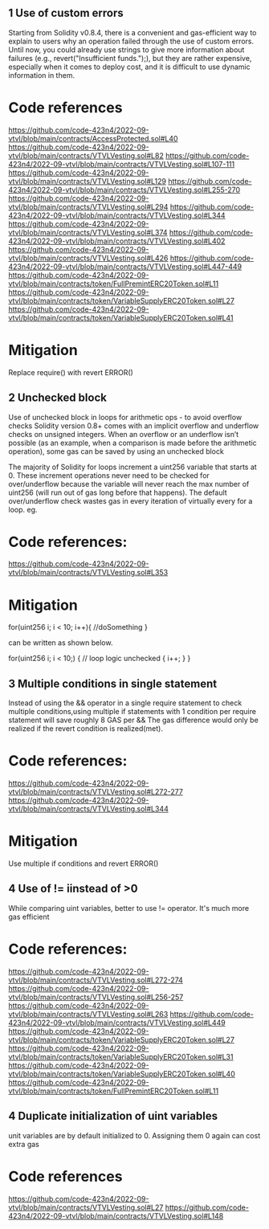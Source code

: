 ## 1 Use of custom errors
Starting from Solidity v0.8.4, there is a convenient and gas-efficient way to explain to users why an operation failed through the use of custom errors. Until now, you could already use strings to give more information about failures (e.g., revert("Insufficient funds.");), but they are rather expensive, especially when it comes to deploy cost, and it is difficult to use dynamic information in them.

# Code references
https://github.com/code-423n4/2022-09-vtvl/blob/main/contracts/AccessProtected.sol#L40
https://github.com/code-423n4/2022-09-vtvl/blob/main/contracts/VTVLVesting.sol#L82
https://github.com/code-423n4/2022-09-vtvl/blob/main/contracts/VTVLVesting.sol#L107-111
https://github.com/code-423n4/2022-09-vtvl/blob/main/contracts/VTVLVesting.sol#L129
https://github.com/code-423n4/2022-09-vtvl/blob/main/contracts/VTVLVesting.sol#L255-270
https://github.com/code-423n4/2022-09-vtvl/blob/main/contracts/VTVLVesting.sol#L294
https://github.com/code-423n4/2022-09-vtvl/blob/main/contracts/VTVLVesting.sol#L344
https://github.com/code-423n4/2022-09-vtvl/blob/main/contracts/VTVLVesting.sol#L374
https://github.com/code-423n4/2022-09-vtvl/blob/main/contracts/VTVLVesting.sol#L402
https://github.com/code-423n4/2022-09-vtvl/blob/main/contracts/VTVLVesting.sol#L426
https://github.com/code-423n4/2022-09-vtvl/blob/main/contracts/VTVLVesting.sol#L447-449
https://github.com/code-423n4/2022-09-vtvl/blob/main/contracts/token/FullPremintERC20Token.sol#L11
https://github.com/code-423n4/2022-09-vtvl/blob/main/contracts/token/VariableSupplyERC20Token.sol#L27
https://github.com/code-423n4/2022-09-vtvl/blob/main/contracts/token/VariableSupplyERC20Token.sol#L41

# Mitigation
Replace require() with revert ERROR()

## 2 Unchecked block
Use of unchecked block in loops for arithmetic ops - to avoid overflow checks
Solidity version 0.8+ comes with an implicit overflow and underflow checks on unsigned integers. When an overflow or an underflow isn’t possible (as an example, when a comparison is made before the arithmetic operation), some gas can be saved by using an unchecked block

The majority of Solidity for loops increment a uint256 variable that starts at 0. These increment operations never need to be checked for over/underflow because the variable will never reach the max number of uint256 (will run out of gas long before that happens). The default over/underflow check wastes gas in every iteration of virtually every for a loop. eg.

# Code references:
https://github.com/code-423n4/2022-09-vtvl/blob/main/contracts/VTVLVesting.sol#L353

# Mitigation

for(uint256 i; i < 10; i++){
//doSomething
}

can be written as shown below.

for(uint256 i; i < 10;) {
  // loop logic
  unchecked { i++; }
}

## 3 Multiple conditions in single statement

Instead of using the && operator in a single require statement to check multiple conditions,using multiple if statements with 1 condition per require statement will save roughly 8 GAS per &&
The gas difference would only be realized if the revert condition is realized(met).

# Code references:
https://github.com/code-423n4/2022-09-vtvl/blob/main/contracts/VTVLVesting.sol#L272-277
https://github.com/code-423n4/2022-09-vtvl/blob/main/contracts/VTVLVesting.sol#L344

# Mitigation
Use multiple if conditions and revert ERROR()

## 4 Use of != iinstead of >0
While comparing uint variables, better to use != operator. It's much more gas efficient

# Code references:
https://github.com/code-423n4/2022-09-vtvl/blob/main/contracts/VTVLVesting.sol#L272-274
https://github.com/code-423n4/2022-09-vtvl/blob/main/contracts/VTVLVesting.sol#L256-257
https://github.com/code-423n4/2022-09-vtvl/blob/main/contracts/VTVLVesting.sol#L263
https://github.com/code-423n4/2022-09-vtvl/blob/main/contracts/VTVLVesting.sol#L449
https://github.com/code-423n4/2022-09-vtvl/blob/main/contracts/token/VariableSupplyERC20Token.sol#L27
https://github.com/code-423n4/2022-09-vtvl/blob/main/contracts/token/VariableSupplyERC20Token.sol#L31
https://github.com/code-423n4/2022-09-vtvl/blob/main/contracts/token/VariableSupplyERC20Token.sol#L40
https://github.com/code-423n4/2022-09-vtvl/blob/main/contracts/token/FullPremintERC20Token.sol#L11

## 4 Duplicate initialization of uint variables
unit variables are by default initialized to 0. Assigning them 0 again can cost extra gas

# Code references
https://github.com/code-423n4/2022-09-vtvl/blob/main/contracts/VTVLVesting.sol#L27
https://github.com/code-423n4/2022-09-vtvl/blob/main/contracts/VTVLVesting.sol#L148
